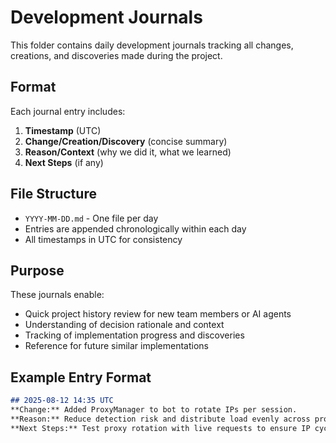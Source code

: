 # Development Journals

This folder contains daily development journals tracking all changes, creations, and discoveries made during the project.

## Format

Each journal entry includes:
1. **Timestamp** (UTC) 
2. **Change/Creation/Discovery** (concise summary)
3. **Reason/Context** (why we did it, what we learned)
4. **Next Steps** (if any)

## File Structure

- `YYYY-MM-DD.md` - One file per day
- Entries are appended chronologically within each day
- All timestamps in UTC for consistency

## Purpose

These journals enable:
- Quick project history review for new team members or AI agents
- Understanding of decision rationale and context
- Tracking of implementation progress and discoveries
- Reference for future similar implementations

## Example Entry Format

```markdown
## 2025-08-12 14:35 UTC
**Change:** Added ProxyManager to bot to rotate IPs per session.  
**Reason:** Reduce detection risk and distribute load evenly across proxies.  
**Next Steps:** Test proxy rotation with live requests to ensure IP cycling works.
```